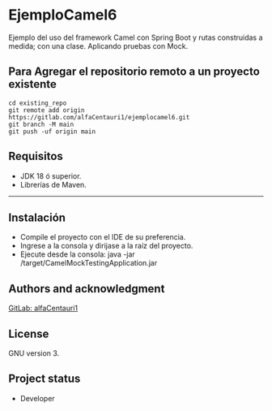 # EjemploCamel6

Ejemplo del uso del framework Camel con Spring Boot y rutas construidas a medida; con una clase. Aplicando pruebas con 
Mock.

## Para Agregar el repositorio remoto a un proyecto existente
```
cd existing_repo
git remote add origin https://gitlab.com/alfaCentauri1/ejemplocamel6.git
git branch -M main
git push -uf origin main
```

## Requisitos

* JDK 18 ó superior.
* Librerías de Maven.

***

## Instalación
* Compile el proyecto con el IDE de su preferencia.
* Ingrese a la consola y dirijase a la raíz del proyecto.
* Ejecute desde la consola: java -jar /target/CamelMockTestingApplication.jar

## Authors and acknowledgment
[GitLab: alfaCentauri1](https://gitlab.com/alfaCentauri1)

## License
GNU version 3.

## Project status
* Developer